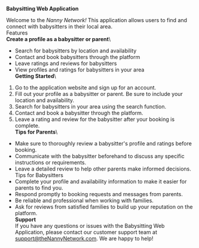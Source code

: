 **Babysitting Web Application**

Welcome to the *Nanny Network!* This application allows users to find and connect with babysitters in their local area.\
Features  \
    **Create a profile as a babysitter or parent**\

* Search for babysitters by location and availability
* Contact and book babysitters through the platform
* Leave ratings and reviews for babysitters
* View profiles and ratings for babysitters in your area\
**Getting Started**\
1. Go to the application website and sign up for an account.
2. Fill out your profile as a babysitter or parent. Be sure to include your location and availability.
3. Search for babysitters in your area using the search function.
4. Contact and book a babysitter through the platform.
5. Leave a rating and review for the babysitter after your booking is complete.\
**Tips for Parents**\
* Make sure to thoroughly review a babysitter's profile and ratings before booking.
* Communicate with the babysitter beforehand to discuss any specific instructions or requirements.
* Leave a detailed review to help other parents make informed decisions.
Tips for Babysitters
* Complete your profile and availability information to make it easier for parents to find you.
* Respond promptly to booking requests and messages from parents.
* Be reliable and professional when working with families.
* Ask for reviews from satisfied families to build up your reputation on the platform.\
**Support**\
If you have any questions or issues with the Babysitting Web Application, please contact our customer support team at <support@theNannyNetwork.com>. We are happy to help!